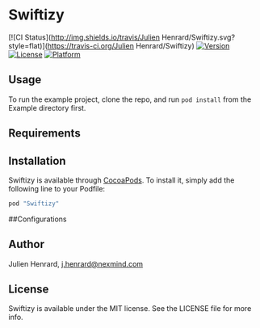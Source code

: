 # Swiftizy

[![CI Status](http://img.shields.io/travis/Julien Henrard/Swiftizy.svg?style=flat)](https://travis-ci.org/Julien Henrard/Swiftizy)
[![Version](https://img.shields.io/cocoapods/v/Swiftizy.svg?style=flat)](http://cocoapods.org/pods/Swiftizy)
[![License](https://img.shields.io/cocoapods/l/Swiftizy.svg?style=flat)](http://cocoapods.org/pods/Swiftizy)
[![Platform](https://img.shields.io/cocoapods/p/Swiftizy.svg?style=flat)](http://cocoapods.org/pods/Swiftizy)

## Usage

To run the example project, clone the repo, and run `pod install` from the Example directory first.

## Requirements

## Installation

Swiftizy is available through [CocoaPods](http://cocoapods.org). To install
it, simply add the following line to your Podfile:

```ruby
pod "Swiftizy"
```
##Configurations
### 

## Author

Julien Henrard, j.henrard@nexmind.com

## License

Swiftizy is available under the MIT license. See the LICENSE file for more info.
